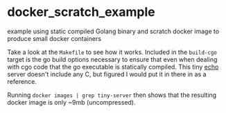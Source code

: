 # docker_scratch_example
example using static compiled Golang binary and scratch docker image to produce small docker containers

Take a look at the `Makefile` to see how it works.  Included in the `build-cgo` target is the go build options necessary to ensure that even when dealing with cgo code that the go executable is statically compiled. This tiny [echo](https://github.com/labstack/echo) server doesn't include any C, but figured I would put it in there in as a reference.

Running `docker images | grep tiny-server` then shows that the resulting docker image is only ~9mb (uncompressed).
